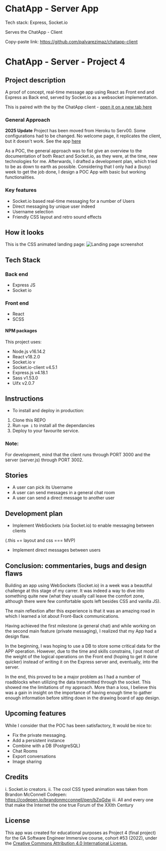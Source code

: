 # ChatApp - Server App

Tech stack: Express, Socket.io

Serves the ChatApp - Client

Copy-paste link:
https://github.com/palvarezimaz/chatapp-client

# ChatApp - Server - Project 4

## Project description

A proof of concept, real-time message app using React as Front end and Express as Back end, served by Socket.io as a websocket implementation.

This is paired with the by the ChatApp client - [open it on a new tab here](https://github.com/palvarezimaz/chatapp-client)

### General Approach

**2025 Update** Project has been moved from Heroku to Serv00. Some configurations had to be changed. No welcome page, it replicates the client, but it doesn't work. See the app [here](https://pai-chatapp-server.koyeb.app/)

As a POC, the general approach was to fist give an overview to the documentation of both React and Socket.io, as they were, at the time, new technologies for me. Afterwards, I drafted a development plan, which tried to be as down to earth as possible. Considering that I only had a (busy) week to get the job done, I design a POC App with basic but working functionalities.

### Key features

- Socket.io based real-time messaging for a number of Users
- Direct messaging by unique user indeed
- Username selection
- Friendly CSS layout and retro sound effects

## How it looks

This is the CSS animated landing page:
![Landing page screenshot](./chatapp_landing_page.png)

## Tech Stack

### Back end

- Express JS
- Socket io

### Front end

- React
- SCSS

#### NPM packages

This project uses:

- Node.js v16.14.2
- React v18.2.0
- Socket.io v
- Socket.io-client v4.5.1
- Express.js v4.18.1
- Sass v1.53.0
- Uifx v2.0.7

## Instructions

- To install and deploy in production:

1. Clone this REPO
2. Run `npm i` to install all the dependancies
3. Deploy to your favourite service.

### Note:

For development, mind that the client runs through PORT 3000 and the server (server.js) through PORT 3002.

## Stories

- A user can pick its Username
- A user can send messages in a general chat room
- A user can send a direct message to another user

## Development plan

- Implement WebSockets (via Socket.io) to enable messaging between clients

(.this += layout and css === MVP)

- Implement direct messages between users

## Conclusion: commentaries, bugs and design flaws

Building an app using WebSockets (Socket.io) in a week was a beautiful challenge at this stage of my carrer. It was indeed a way to dive into something quite new (what they usually call leave the comfort zone, although there were few comfortable spots left besides CSS and vanilla JS).

The main reflextion after this experience is that it was an amazing road in which I learned a lot about Front-Back communications.

Having achieved the first milestone (a general chat) and while working on the second main feature (private messaging), I realized that my App had a design flaw.

In the beginning, I was hoping to use a DB to store some critical data for the APP operation. However, due to the time and skills constrains, I put most of the weight of the logical operations on the Front end (hoping to get it done quicker) instead of writing it on the Express server and, eventually, into the server.

In the end, this proved to be a major problem as I had a number of roadblocks when utilizing the data transmitted through the socket. This showed me the limitations of my approach. More than a loss, I believe this was a gain in insight on the importance of having enough time to gather enough information before sitting down in the drawing board of app design.

## Upcoming features

While I consider that the POC has been satisfactory, It would be nice to:

- Fix the private messaging.
- Add a persistent instance
- Combine with a DB (PostgreSQL)
- Chat Rooms
- Export conversations
- Image sharing

## Credits

i. Socket.io creators.
ii. The cool CSS typed animation was taken from Brandon McConnell Codepen: https://codepen.io/brandonmcconnell/pen/bZqGdw
iii. All and every one that make the Internet the one true Forum of the XXIth Century

## License

This app was created for educational purposes as Project 4 (final project) for the GA Software Engineer Immersive course, cohort #53 (2022), under the <a target="_blank" href="https://creativecommons.org/licenses/by/4.0/">Creative Commons Attribution 4.0 International License.</p>
